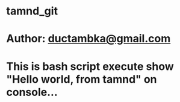 # tamnd_git
# Author: ductambka@gmail.com
# This is bash script execute show "Hello world, from tamnd" on console...
